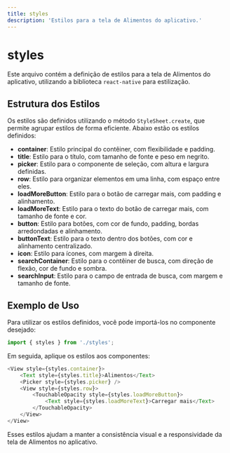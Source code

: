 ```yaml
---
title: styles
description: 'Estilos para a tela de Alimentos do aplicativo.'
---
```


# styles

Este arquivo contém a definição de estilos para a tela de Alimentos do aplicativo, utilizando a biblioteca `react-native` para estilização.

## Estrutura dos Estilos

Os estilos são definidos utilizando o método `StyleSheet.create`, que permite agrupar estilos de forma eficiente. Abaixo estão os estilos definidos:

- **container**: Estilo principal do contêiner, com flexibilidade e padding.
- **title**: Estilo para o título, com tamanho de fonte e peso em negrito.
- **picker**: Estilo para o componente de seleção, com altura e largura definidas.
- **row**: Estilo para organizar elementos em uma linha, com espaço entre eles.
- **loadMoreButton**: Estilo para o botão de carregar mais, com padding e alinhamento.
- **loadMoreText**: Estilo para o texto do botão de carregar mais, com tamanho de fonte e cor.
- **button**: Estilo para botões, com cor de fundo, padding, bordas arredondadas e alinhamento.
- **buttonText**: Estilo para o texto dentro dos botões, com cor e alinhamento centralizado.
- **icon**: Estilo para ícones, com margem à direita.
- **searchContainer**: Estilo para o contêiner de busca, com direção de flexão, cor de fundo e sombra.
- **searchInput**: Estilo para o campo de entrada de busca, com margem e tamanho de fonte.

## Exemplo de Uso

Para utilizar os estilos definidos, você pode importá-los no componente desejado:

```javascript
import { styles } from './styles';
```

Em seguida, aplique os estilos aos componentes:

```javascript
<View style={styles.container}>
    <Text style={styles.title}>Alimentos</Text>
    <Picker style={styles.picker} />
    <View style={styles.row}>
        <TouchableOpacity style={styles.loadMoreButton}>
            <Text style={styles.loadMoreText}>Carregar mais</Text>
        </TouchableOpacity>
    </View>
</View>
``` 

Esses estilos ajudam a manter a consistência visual e a responsividade da tela de Alimentos no aplicativo.